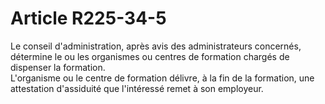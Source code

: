 # Article R225-34-5

<p>Le conseil d'administration, après avis des administrateurs concernés, détermine le ou les organismes ou centres de formation chargés de dispenser la formation.<br/> L'organisme ou le centre de formation délivre, à la fin de la formation, une attestation d'assiduité que l'intéressé remet à son employeur.</p>